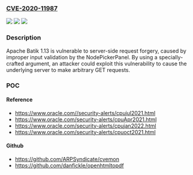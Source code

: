 ### [CVE-2020-11987](https://cve.mitre.org/cgi-bin/cvename.cgi?name=CVE-2020-11987)
![](https://img.shields.io/static/v1?label=Product&message=Apache%20Batik&color=blue)
![](https://img.shields.io/static/v1?label=Version&message=n%2Fa&color=blue)
![](https://img.shields.io/static/v1?label=Vulnerability&message=Information%20Disclosure&color=brighgreen)

### Description

Apache Batik 1.13 is vulnerable to server-side request forgery, caused by improper input validation by the NodePickerPanel. By using a specially-crafted argument, an attacker could exploit this vulnerability to cause the underlying server to make arbitrary GET requests.

### POC

#### Reference
- https://www.oracle.com//security-alerts/cpujul2021.html
- https://www.oracle.com/security-alerts/cpuApr2021.html
- https://www.oracle.com/security-alerts/cpujan2022.html
- https://www.oracle.com/security-alerts/cpuoct2021.html

#### Github
- https://github.com/ARPSyndicate/cvemon
- https://github.com/danfickle/openhtmltopdf

